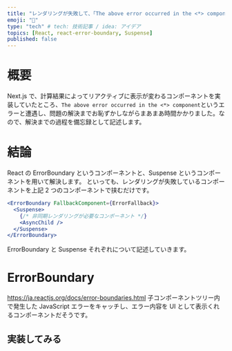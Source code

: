 ```yaml
---
title: "レンダリングが失敗して、「The above error occurred in the <*> component」が出た時の対処"
emoji: "📝"
type: "tech" # tech: 技術記事 / idea: アイデア
topics: [React, react-error-boundary, Suspense]
published: false
---
```


# 概要

Next.js で、計算結果によってリアクティブに表示が変わるコンポーネントを実装していたところ、`The above error occurred in the <*> component`というエラーと遭遇し、問題の解決までお恥ずかしながらまあまあ時間かかりました。なので、解決までの過程を備忘録として記述します。

# 結論

React の ErrorBoundary というコンポーネントと、Suspense というコンポーネントを用いて解決します。
といっても、レンダリングが失敗しているコンポーネントを上記 2 つのコンポーネントで挟むだけです。

```jsx
<ErrorBoundary FallbackComponent={ErrorFallback}>
  <Suspense>
    {/* 非同期レンダリングが必要なコンポーネント */}
    <AsyncChild />
  </Suspense>
</ErrorBoundary>
```

ErrorBoundary と Suspense それぞれについて記述していきます。

# ErrorBoundary

https://ja.reactjs.org/docs/error-boundaries.html
子コンポーネントツリー内で発生した JavaScript エラーをキャッチし、エラー内容を UI として表示くれるコンポーネントだそうです。

## 実装してみる
